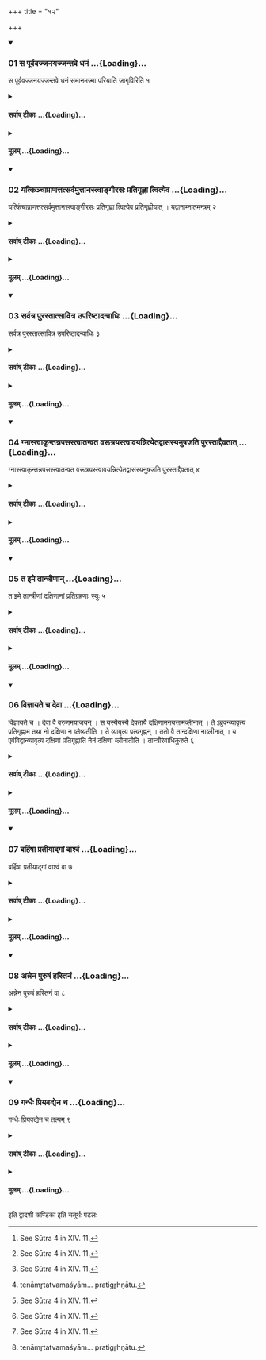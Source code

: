 +++
title = "१२"

+++

<div class="js_include" includetitle="true" newlevelforh1="3" unfilled url="/vedAH_yajuH/taittirIyam/sUtram/ApastambaH/shrautam/vishvAsa-prastutiH/14/12/01_sa_pUrvavajjanayajjantave_dhanaM.md">
<details open><summary><h3>01 स पूर्ववज्जनयज्जन्तवे धनं ...{Loading}...</h3></summary>

स पूर्ववज्जनयज्जन्तवे धनं समानमज्मा परियाति जागृविरिति १
</details>
</div>
<div class="js_include collapsed" newlevelforh1="4" title="सर्वाष् टीकाः" unfilled url="/vedAH_yajuH/taittirIyam/sUtram/ApastambaH/shrautam/sarvASh_TIkAH/14/12/01_sa_pUrvavajjanayajjantave_dhanaM.md">
<details><summary><h4>सर्वाष् टीकाः ...{Loading}...</h4></summary>
<details><summary>थिते</summary>

1. sa pūrvavaj jantave...[^1]   

[^1]: See Sūtra 4 in XIV. 11.  
</details>
</details>
</div>
<div class="js_include collapsed" newlevelforh1="4" title="मूलम्" unfilled url="/vedAH_yajuH/taittirIyam/sUtram/ApastambaH/shrautam/mUlam/14/12/01_sa_pUrvavajjanayajjantave_dhanaM.md">
<details><summary><h4>मूलम् ...{Loading}...</h4></summary>

स पूर्ववज्जनयज्जन्तवे धनं समानमज्मा परियाति जागृविरिति १
</details>
</div>
<div class="js_include" includetitle="true" newlevelforh1="3" unfilled url="/vedAH_yajuH/taittirIyam/sUtram/ApastambaH/shrautam/vishvAsa-prastutiH/14/12/02_yatkinchAprANattatsarvamuttAnastvAngIrasaH_pratigRhNA_tvityeva.md">
<details open><summary><h3>02 यत्किञ्चाप्राणत्तत्सर्वमुत्तानस्त्वाङ्गीरसः प्रतिगृह्णा त्वित्येव ...{Loading}...</h3></summary>

यत्किंचाप्राणत्तत्सर्वमुत्तानस्त्वाङ्गीरसः प्रतिगृह्णा त्वित्येव प्रतिगृह्णीयात् । यद्वानाम्नातमन्त्रम् २
</details>
</div>
<div class="js_include collapsed" newlevelforh1="4" title="सर्वाष् टीकाः" unfilled url="/vedAH_yajuH/taittirIyam/sUtram/ApastambaH/shrautam/sarvASh_TIkAH/14/12/02_yatkinchAprANattatsarvamuttAnastvAngIrasaH_pratigRhNA_tvityeva.md">
<details><summary><h4>सर्वाष् टीकाः ...{Loading}...</h4></summary>
<details><summary>थिते</summary>

2. Whatever is an inannimate thing, one should accept it all only with uttānastvāṅgīrasaḥ...[^1] or whatever thing for which no formula is mentioned, one should accept it with this formula only.   

[^1]: Cf. TB II.3.2.5 (see II.3.4.5).  
</details>
</details>
</div>
<div class="js_include collapsed" newlevelforh1="4" title="मूलम्" unfilled url="/vedAH_yajuH/taittirIyam/sUtram/ApastambaH/shrautam/mUlam/14/12/02_yatkinchAprANattatsarvamuttAnastvAngIrasaH_pratigRhNA_tvityeva.md">
<details><summary><h4>मूलम् ...{Loading}...</h4></summary>

यत्किंचाप्राणत्तत्सर्वमुत्तानस्त्वाङ्गीरसः प्रतिगृह्णा त्वित्येव प्रतिगृह्णीयात् । यद्वानाम्नातमन्त्रम् २
</details>
</div>
<div class="js_include" includetitle="true" newlevelforh1="3" unfilled url="/vedAH_yajuH/taittirIyam/sUtram/ApastambaH/shrautam/vishvAsa-prastutiH/14/12/03_sarvatra_purastAtsAvitra_upariShTAdanvAdhiH.md">
<details open><summary><h3>03 सर्वत्र पुरस्तात्सावित्र उपरिष्टादन्वाधिः ...{Loading}...</h3></summary>

सर्वत्र पुरस्तात्सावित्र उपरिष्टादन्वाधिः ३
</details>
</div>
<div class="js_include collapsed" newlevelforh1="4" title="सर्वाष् टीकाः" unfilled url="/vedAH_yajuH/taittirIyam/sUtram/ApastambaH/shrautam/sarvASh_TIkAH/14/12/03_sarvatra_purastAtsAvitra_upariShTAdanvAdhiH.md">
<details><summary><h4>सर्वाष् टीकाः ...{Loading}...</h4></summary>
<details><summary>थिते</summary>

3. Everywhere the Savitra-formula[^1] should be used before and the anvādhi (set after) formula[^2] (should be used) afterwards.  

[^1]: See XIV. 11.2 : viz. devasya tvā... upto devi dakṣiṇe.  

[^2]: tenāmr̥tatvamaśyām... pratigr̥hṇātu. 
</details>
</details>
</div>
<div class="js_include collapsed" newlevelforh1="4" title="मूलम्" unfilled url="/vedAH_yajuH/taittirIyam/sUtram/ApastambaH/shrautam/mUlam/14/12/03_sarvatra_purastAtsAvitra_upariShTAdanvAdhiH.md">
<details><summary><h4>मूलम् ...{Loading}...</h4></summary>

सर्वत्र पुरस्तात्सावित्र उपरिष्टादन्वाधिः ३
</details>
</div>
<div class="js_include" includetitle="true" newlevelforh1="3" unfilled url="/vedAH_yajuH/taittirIyam/sUtram/ApastambaH/shrautam/vishvAsa-prastutiH/14/12/04_gnAstvAkRntannapasastvAtanvata_varUtrayastvAvayannityetadvAsasyanuShajati_purastAddaivatAt.md">
<details open><summary><h3>04 ग्नास्त्वाकृन्तन्नपसस्त्वातन्वत वरूत्रयस्त्वावयन्नित्येतद्वासस्यनुषजति पुरस्ताद्दैवतात् ...{Loading}...</h3></summary>

ग्नास्त्वाकृन्तन्नपसस्त्वातन्वत वरूत्रयस्त्वावयन्नित्येतद्वासस्यनुषजति पुरस्ताद्दैवतात् ४
</details>
</div>
<div class="js_include collapsed" newlevelforh1="4" title="सर्वाष् टीकाः" unfilled url="/vedAH_yajuH/taittirIyam/sUtram/ApastambaH/shrautam/sarvASh_TIkAH/14/12/04_gnAstvAkRntannapasastvAtanvata_varUtrayastvAvayannityetadvAsasyanuShajati_purastAddaivatAt.md">
<details><summary><h4>सर्वाष् टीकाः ...{Loading}...</h4></summary>
<details><summary>थिते</summary>

4. In the case of (a gift consisting of) a garment one appends this (forula viz) gnāstvākr̥ntan... (to the Sāvitra-formula) before (the mention of) the deity.[^1]  

[^1]: viz. somasya vāsaḥ. 
</details>
</details>
</div>
<div class="js_include collapsed" newlevelforh1="4" title="मूलम्" unfilled url="/vedAH_yajuH/taittirIyam/sUtram/ApastambaH/shrautam/mUlam/14/12/04_gnAstvAkRntannapasastvAtanvata_varUtrayastvAvayannityetadvAsasyanuShajati_purastAddaivatAt.md">
<details><summary><h4>मूलम् ...{Loading}...</h4></summary>

ग्नास्त्वाकृन्तन्नपसस्त्वातन्वत वरूत्रयस्त्वावयन्नित्येतद्वासस्यनुषजति पुरस्ताद्दैवतात् ४
</details>
</div>
<div class="js_include" includetitle="true" newlevelforh1="3" unfilled url="/vedAH_yajuH/taittirIyam/sUtram/ApastambaH/shrautam/vishvAsa-prastutiH/14/12/05_ta_ime_tAntrINAn.md">
<details open><summary><h3>05 त इमे तान्त्रीणान् ...{Loading}...</h3></summary>

त इमे तान्त्रीणां दक्षिणानां प्रतिग्रहणाः स्युः ५
</details>
</div>
<div class="js_include collapsed" newlevelforh1="4" title="सर्वाष् टीकाः" unfilled url="/vedAH_yajuH/taittirIyam/sUtram/ApastambaH/shrautam/sarvASh_TIkAH/14/12/05_ta_ime_tAntrINAn.md">
<details><summary><h4>सर्वाष् टीकाः ...{Loading}...</h4></summary>
<details><summary>थिते</summary>

5. Thus these (formlae) should be used at the time of receiving the gifts being given at the time of regular sacrificial procedure. 
</details>
</details>
</div>
<div class="js_include collapsed" newlevelforh1="4" title="मूलम्" unfilled url="/vedAH_yajuH/taittirIyam/sUtram/ApastambaH/shrautam/mUlam/14/12/05_ta_ime_tAntrINAn.md">
<details><summary><h4>मूलम् ...{Loading}...</h4></summary>

त इमे तान्त्रीणां दक्षिणानां प्रतिग्रहणाः स्युः ५
</details>
</div>
<div class="js_include" includetitle="true" newlevelforh1="3" unfilled url="/vedAH_yajuH/taittirIyam/sUtram/ApastambaH/shrautam/vishvAsa-prastutiH/14/12/06_vijnAyate_cha_devA.md">
<details open><summary><h3>06 विज्ञायते च देवा ...{Loading}...</h3></summary>

विज्ञायते च । देवा वै वरुणमयाजयन् । स यस्यैयस्यै देवतायै दक्षिणामनयत्तामव्लीनात् । ते ऽब्रुवन्व्यावृत्य प्रतिगृह्णाम तथा नो दक्षिणा न व्लेष्यतीति । ते व्यावृत्य प्रत्यगृह्णन् । ततो वै तान्दक्षिणा नाव्लीनात् । य एवंविद्वान्व्यावृत्य दक्षिणां प्रतिगृह्णाति नैनं दक्षिणा व्लीनातीति । तान्त्रीरेवाधिकुरुते ६
</details>
</div>
<div class="js_include collapsed" newlevelforh1="4" title="सर्वाष् टीकाः" unfilled url="/vedAH_yajuH/taittirIyam/sUtram/ApastambaH/shrautam/sarvASh_TIkAH/14/12/06_vijnAyate_cha_devA.md">
<details><summary><h4>सर्वाष् टीकाः ...{Loading}...</h4></summary>
<details><summary>थिते</summary>

6. And it is known (from a Brāhmaṇa-text):[^1] “The gods indeed, caused Varuṇa to perform a sacrifice. To whichever deity he brought the gift; that deity did stifle”. They said, "Turning away form her (gift) may we accept (the gift) so that the gift will not stifle.” They having turned away accepted her. Then the gift did not stifle for them. For him who knowing thus accepts the gift after having turned, the gift does not stifle.” This statement pertains only to (those gifts) which refer to the sacrificial peocedure.   

[^1]: TB II.2.5.1.   
</details>
</details>
</div>
<div class="js_include collapsed" newlevelforh1="4" title="मूलम्" unfilled url="/vedAH_yajuH/taittirIyam/sUtram/ApastambaH/shrautam/mUlam/14/12/06_vijnAyate_cha_devA.md">
<details><summary><h4>मूलम् ...{Loading}...</h4></summary>

विज्ञायते च । देवा वै वरुणमयाजयन् । स यस्यैयस्यै देवतायै दक्षिणामनयत्तामव्लीनात् । ते ऽब्रुवन्व्यावृत्य प्रतिगृह्णाम तथा नो दक्षिणा न व्लेष्यतीति । ते व्यावृत्य प्रत्यगृह्णन् । ततो वै तान्दक्षिणा नाव्लीनात् । य एवंविद्वान्व्यावृत्य दक्षिणां प्रतिगृह्णाति नैनं दक्षिणा व्लीनातीति । तान्त्रीरेवाधिकुरुते ६
</details>
</div>
<div class="js_include" includetitle="true" newlevelforh1="3" unfilled url="/vedAH_yajuH/taittirIyam/sUtram/ApastambaH/shrautam/vishvAsa-prastutiH/14/12/07_barhiShA_pratIyAdgAM_vAshvaM.md">
<details open><summary><h3>07 बर्हिषा प्रतीयाद्गां वाश्वं ...{Loading}...</h3></summary>

बर्हिषा प्रतीयाद्गां वाश्वं वा ७
</details>
</div>
<div class="js_include collapsed" newlevelforh1="4" title="सर्वाष् टीकाः" unfilled url="/vedAH_yajuH/taittirIyam/sUtram/ApastambaH/shrautam/sarvASh_TIkAH/14/12/07_barhiShA_pratIyAdgAM_vAshvaM.md">
<details><summary><h4>सर्वाष् टीकाः ...{Loading}...</h4></summary>
<details><summary>थिते</summary>

7. One should go towards the cow or the horse (given to one) with sacrificial grass (in one's hand),[^1]   

[^1]: Cf. TB II.3.2.6.  
</details>
</details>
</div>
<div class="js_include collapsed" newlevelforh1="4" title="मूलम्" unfilled url="/vedAH_yajuH/taittirIyam/sUtram/ApastambaH/shrautam/mUlam/14/12/07_barhiShA_pratIyAdgAM_vAshvaM.md">
<details><summary><h4>मूलम् ...{Loading}...</h4></summary>

बर्हिषा प्रतीयाद्गां वाश्वं वा ७
</details>
</div>
<div class="js_include" includetitle="true" newlevelforh1="3" unfilled url="/vedAH_yajuH/taittirIyam/sUtram/ApastambaH/shrautam/vishvAsa-prastutiH/14/12/08_annena_puruShaM_hastinaM.md">
<details open><summary><h3>08 अन्नेन पुरुषं हस्तिनं ...{Loading}...</h3></summary>

अन्नेन पुरुषं हस्तिनं वा ८
</details>
</div>
<div class="js_include collapsed" newlevelforh1="4" title="सर्वाष् टीकाः" unfilled url="/vedAH_yajuH/taittirIyam/sUtram/ApastambaH/shrautam/sarvASh_TIkAH/14/12/08_annena_puruShaM_hastinaM.md">
<details><summary><h4>सर्वाष् टीकाः ...{Loading}...</h4></summary>
<details><summary>थिते</summary>

8. towards the man or the horse with food;  
</details>
</details>
</div>
<div class="js_include collapsed" newlevelforh1="4" title="मूलम्" unfilled url="/vedAH_yajuH/taittirIyam/sUtram/ApastambaH/shrautam/mUlam/14/12/08_annena_puruShaM_hastinaM.md">
<details><summary><h4>मूलम् ...{Loading}...</h4></summary>

अन्नेन पुरुषं हस्तिनं वा ८
</details>
</div>
<div class="js_include" includetitle="true" newlevelforh1="3" unfilled url="/vedAH_yajuH/taittirIyam/sUtram/ApastambaH/shrautam/vishvAsa-prastutiH/14/12/09_gandhaiH_priyavadyena_cha.md">
<details open><summary><h3>09 गन्धैः प्रियवद्येन च ...{Loading}...</h3></summary>

गन्धैः प्रियवद्येन च तल्पम् ९
</details>
</div>
<div class="js_include collapsed" newlevelforh1="4" title="सर्वाष् टीकाः" unfilled url="/vedAH_yajuH/taittirIyam/sUtram/ApastambaH/shrautam/sarvASh_TIkAH/14/12/09_gandhaiH_priyavadyena_cha.md">
<details><summary><h4>सर्वाष् टीकाः ...{Loading}...</h4></summary>
<details><summary>थिते</summary>

9. towards the bed[^2], with fragrances and pleasing speech.   

[^2]: The “bed" metaphorically means “wife" according to Rudradatta. 
</details>
</details>
</div>
<div class="js_include collapsed" newlevelforh1="4" title="मूलम्" unfilled url="/vedAH_yajuH/taittirIyam/sUtram/ApastambaH/shrautam/mUlam/14/12/09_gandhaiH_priyavadyena_cha.md">
<details><summary><h4>मूलम् ...{Loading}...</h4></summary>

गन्धैः प्रियवद्येन च तल्पम् ९
</details>
</div>

  
इति द्वादशी कण्डिका 
इति चतुर्थः पटलः
